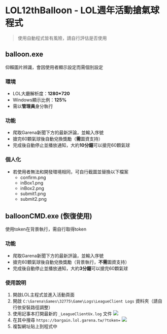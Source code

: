 # LOL12thBalloon - LOL週年活動搶氣球程式

> 使用自動程式皆有風險，請自行評估是否使用

## balloon.exe
仰賴圖片辨識，會因使用者顯示設定而需個別設定

### 環境
- LOL大廳解析度：**1280*720**
- Windows顯示比例：**125%**
- 需以**管理員**身分執行

### 功能
- 爬取Garena新聞下方的最新評論，並輸入序號
- 搶完60顆氣球後自動兌換獎勵（**需**圖資支持）
- 完成後自動停止並播放通知，大約**10分鐘**可以搶完60顆氣球

### 個人化
- 若使用者無法和開發環境相同，可自行截圖並替換以下檔案
  - confirm.png
  - inBox1.png
  - inBox2.png
  - submit1.png
  - submit2.png

## balloonCMD.exe (恢復使用)
使用token在背景執行，需自行取得token

### 功能
- 爬取Garena新聞下方的最新評論，並輸入序號
- 搶完60顆氣球後自動兌換獎勵（背景執行，**不需**圖資支持）
- 完成後自動停止並播放通知，大約**3分鐘**可以搶完60顆氣球

### 使用說明
1. 開啟LOL主程式並進入活動頁面
2. 開啟 `C:\Garena\Games\32775\Game\Logs\LeagueClient Logs` 資料夾（請自行依安裝路徑調整）
3. 使用記事本打開最新的 `_LeagueClientUx.log` 文件
![](https://i.imgur.com/NUZV33G.png)
4. 在其中搜尋 `https://bargain.lol.garena.tw/?token=`
![](https://i.imgur.com/ZQNwUbU.png)
5. 複製網址貼上到程式中